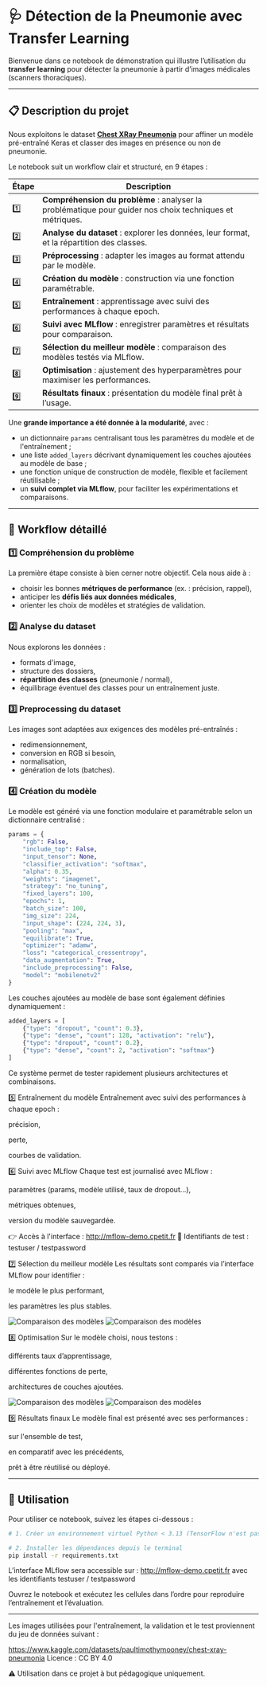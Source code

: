 # 🩺 Détection de la Pneumonie avec Transfer Learning

Bienvenue dans ce notebook de démonstration qui illustre l’utilisation du **transfer learning** pour détecter la pneumonie à partir d’images médicales (scanners thoraciques).

---

## 📋 Description du projet

Nous exploitons le dataset **[Chest XRay Pneumonia](https://www.kaggle.com/datasets/paultimothymooney/chest-xray-pneumonia)** pour affiner un modèle pré-entraîné Keras et classer des images en présence ou non de pneumonie.

Le notebook suit un workflow clair et structuré, en 9 étapes :

| Étape | Description |
|-------|-------------|
| 1️⃣ | **Compréhension du problème** : analyser la problématique pour guider nos choix techniques et métriques. |
| 2️⃣ | **Analyse du dataset** : explorer les données, leur format, et la répartition des classes. |
| 3️⃣ | **Préprocessing** : adapter les images au format attendu par le modèle. |
| 4️⃣ | **Création du modèle** : construction via une fonction paramétrable. |
| 5️⃣ | **Entraînement** : apprentissage avec suivi des performances à chaque epoch. |
| 6️⃣ | **Suivi avec MLflow** : enregistrer paramètres et résultats pour comparaison. |
| 7️⃣ | **Sélection du meilleur modèle** : comparaison des modèles testés via MLflow. |
| 8️⃣ | **Optimisation** : ajustement des hyperparamètres pour maximiser les performances. |
| 9️⃣ | **Résultats finaux** : présentation du modèle final prêt à l’usage. |

Une **grande importance a été donnée à la modularité**, avec :
- un dictionnaire `params` centralisant tous les paramètres du modèle et de l'entraînement ;
- une liste `added_layers` décrivant dynamiquement les couches ajoutées au modèle de base ;
- une fonction unique de construction de modèle, flexible et facilement réutilisable ;
- un **suivi complet via MLflow**, pour faciliter les expérimentations et comparaisons.

---

## 🔁 Workflow détaillé

### 1️⃣ Compréhension du problème

La première étape consiste à bien cerner notre objectif. Cela nous aide à :
- choisir les bonnes **métriques de performance** (ex. : précision, rappel),
- anticiper les **défis liés aux données médicales**,
- orienter les choix de modèles et stratégies de validation.

### 2️⃣ Analyse du dataset

Nous explorons les données :
- formats d'image,
- structure des dossiers,
- **répartition des classes** (pneumonie / normal),
- équilibrage éventuel des classes pour un entraînement juste.

### 3️⃣ Preprocessing du dataset

Les images sont adaptées aux exigences des modèles pré-entraînés :
- redimensionnement,
- conversion en RGB si besoin,
- normalisation,
- génération de lots (batches).

### 4️⃣ Création du modèle

Le modèle est généré via une fonction modulaire et paramétrable selon un dictionnaire centralisé :

```python
params = {
    "rgb": False,
    "include_top": False,
    "input_tensor": None,
    "classifier_activation": "softmax",
    "alpha": 0.35,
    "weights": "imagenet",
    "strategy": "no_tuning",
    "fixed_layers": 100,
    "epochs": 1,
    "batch_size": 100,
    "img_size": 224,
    "input_shape": (224, 224, 3),
    "pooling": "max",
    "equilibrate": True,
    "optimizer": "adamw",
    "loss": "categorical_crossentropy",
    "data_augmentation": True,
    "include_preprocessing": False,
    "model": "mobilenetv2"
}
```

Les couches ajoutées au modèle de base sont également définies dynamiquement :

```python
added_layers = [
    {"type": "dropout", "count": 0.3},
    {"type": "dense", "count": 128, "activation": "relu"},
    {"type": "dropout", "count": 0.2},
    {"type": "dense", "count": 2, "activation": "softmax"}
]
```

Ce système permet de tester rapidement plusieurs architectures et combinaisons.

5️⃣ Entraînement du modèle
Entraînement avec suivi des performances à chaque epoch :

précision,

perte,

courbes de validation.

6️⃣ Suivi avec MLflow
Chaque test est journalisé avec MLflow :

paramètres (params, modèle utilisé, taux de dropout...),

métriques obtenues,

version du modèle sauvegardée.

👉 Accès à l'interface : http://mflow-demo.cpetit.fr
🧪 Identifiants de test : testuser / testpassword

7️⃣ Sélection du meilleur modèle
Les résultats sont comparés via l’interface MLflow pour identifier :

le modèle le plus performant,

les paramètres les plus stables.

![Comparaison des modèles](assets/candidates_graphs.png)
![Comparaison des modèles](assets/candidates_confusion.png)

8️⃣ Optimisation
Sur le modèle choisi, nous testons :

différents taux d’apprentissage,

différentes fonctions de perte,

architectures de couches ajoutées.

![Comparaison des modèles](assets/challengers_graphs.png)
![Comparaison des modèles](assets/challengers_confusion.png)

9️⃣ Résultats finaux
Le modèle final est présenté avec ses performances :

sur l'ensemble de test,

en comparatif avec les précédents,

prêt à être réutilisé ou déployé.

---

## 🚀 Utilisation

Pour utiliser ce notebook, suivez les étapes ci-dessous :

```bash
# 1. Créer un environnement virtuel Python < 3.13 (TensorFlow n'est pas encore compatible avec la dernière version de Python)

# 2. Installer les dépendances depuis le terminal
pip install -r requirements.txt
```

L’interface MLflow sera accessible sur : http://mflow-demo.cpetit.fr avec les identifiants testuser / testpassword

Ouvrez le notebook et exécutez les cellules dans l’ordre pour reproduire l’entraînement et l’évaluation.

---

Les images utilisées pour l'entraînement, la validation et le test proviennent du jeu de données suivant :

https://www.kaggle.com/datasets/paultimothymooney/chest-xray-pneumonia
Licence : CC BY 4.0

⚠️ Utilisation dans ce projet à but pédagogique uniquement.